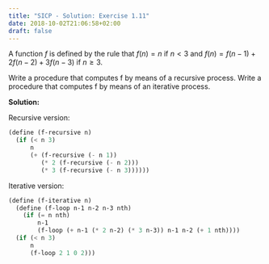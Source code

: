```yaml
---
title: "SICP - Solution: Exercise 1.11"
date: 2018-10-02T21:06:58+02:00
draft: false
---
```


A function $f$ is defined by the rule that ${f(n)=n}$ if ${n<3}$ and
${f(n)}={f(n-1)}+{2f(n-2)}+{3f(n-3)}$ if ${n\geq3}$.

Write a procedure that computes f by means of a recursive process. Write a procedure that computes f by means of an iterative process.

**Solution:**

Recursive version:

```scheme
(define (f-recursive n)
  (if (< n 3)
      n
      (+ (f-recursive (- n 1))
         (* 2 (f-recursive (- n 2)))
         (* 3 (f-recursive (- n 3))))))
```

Iterative version:

```scheme
(define (f-iterative n)
  (define (f-loop n-1 n-2 n-3 nth)
    (if (= n nth)
        n-1
        (f-loop (+ n-1 (* 2 n-2) (* 3 n-3)) n-1 n-2 (+ 1 nth))))
  (if (< n 3)
      n
      (f-loop 2 1 0 2)))
```
